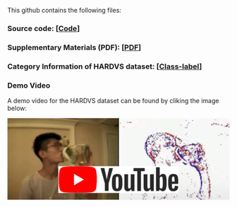 This github contains the following files: 

### Source code: [[Code](https://github.com/AnonymousResearch123/HARDVS/blob/main/code.zip)]

### Supplementary Materials (PDF): [[PDF](https://github.com/AnonymousResearch123/HARDVS/blob/main/HARDVS_SupplementaryMaterial.pdf)]

### Category Information of HARDVS dataset: [[Class-label](https://github.com/AnonymousResearch123/HARDVS/blob/main/HARDVS_300_class.txt)]

### Demo Video
A demo video for the HARDVS dataset can be found by cliking the image below: 
<p align="center">
  <a href="https://youtu.be/U4uUjci9Gjc">
    <img src="https://github.com/AnonymousResearch123/HARDVS/blob/main/HARDVS_logo.jpg" alt="VisEvent_DemoVideo" width="700"/>
  </a>
</p>


